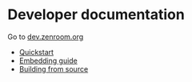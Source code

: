# Developer documentation

Go to [dev.zenroom.org](https://dev.zenroom.org)

- [Quickstart](https://dev.zenroom.org/#/pages/zencode-cookbook-intro)
- [Embedding guide](https://dev.zenroom.org/#/pages/how-to-embed)
- [Building from source](https://dev.zenroom.org/#/pages/how-to-build)
